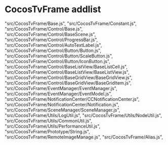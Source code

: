 # CocosTvFrame addlist

"src/CocosTvFrame/Base.js",
"src/CocosTvFrame/Constant.js",
"src/CocosTvFrame/Control/Base.js",
"src/CocosTvFrame/Control/BaseScene.js",
"src/CocosTvFrame/Control/ProgressBar.js",
"src/CocosTvFrame/Control/AutoTextLabel.js",
"src/CocosTvFrame/Control/Button/Button.js",
"src/CocosTvFrame/Control/Button/ScaleButton.js",
"src/CocosTvFrame/Control/Button/IconButton.js",
"src/CocosTvFrame/Control/BaseListView/BaseListCell.js",
"src/CocosTvFrame/Control/BaseListView/BaseListView.js",
"src/CocosTvFrame/Control/BaseGridView/BaseGridView.js",
"src/CocosTvFrame/Control/BaseGridView/BaseGridItem.js",
"src/CocosTvFrame/EventManager/EventManager.js",
"src/CocosTvFrame/EventManager/EventModel.js",
"src/CocosTvFrame/NotificationCenter/CCNotificationCenter.js",
"src/CocosTvFrame/NotificationCenter/Notification.js",
"src/CocosTvFrame/SceneManager/SceneManager.js",
"src/CocosTvFrame/Utils/LogUtil.js",
"src/CocosTvFrame/Utils/NodeUtil.js",
"src/CocosTvFrame/Utils/CommonUtil.js",
"src/CocosTvFrame/Utils/PerformanceUtil.js",
"src/CocosTvFrame/Prototype/String.js",
"src/CocosTvFrame/RemoteImageManage.js",
"src/CocosTvFrame/Alias.js",